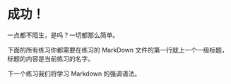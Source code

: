 # 成功！

一点都不陌生，是吗？一切都那么简单。

下面的所有练习你都需要在练习的 MarkDown 文件的第一行就上一个一级标题，标题的内容是当前练习的名字。

下一个练习我们将学习 Markdown 的强调语法。
